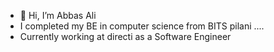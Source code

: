 - 👋 Hi, I’m Abbas Ali 
-  I completed my BE in computer science from BITS pilani ....
-  Currently working at directi as a Software Engineer
